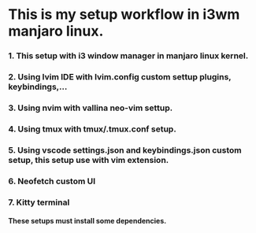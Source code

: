 # This is my setup workflow in i3wm manjaro linux.
### 1. This setup with i3 window manager in manjaro linux kernel.
### 2. Using lvim IDE with lvim.config custom settup plugins, keybindings,...
### 3. Using nvim with vallina neo-vim settup.
### 4. Using tmux with tmux/.tmux.conf setup.
### 5. Using vscode settings.json and keybindings.json custom setup, this setup use with vim extension.
### 6. Neofetch custom UI
### 7. Kitty terminal

#### These setups must install some dependencies.
